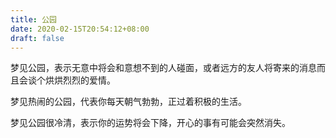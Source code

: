 ```yaml
---
title: 公园
date: 2020-02-15T20:54:12+08:00
draft: false
---
```


梦见公园，表示无意中将会和意想不到的人碰面，或者远方的友人将寄来的消息而且会谈个烘烘烈烈的爱情。

梦见热闹的公园，代表你每天朝气勃勃，正过着积极的生活。

梦见公园很冷清，表示你的运势将会下降，开心的事有可能会突然消失。